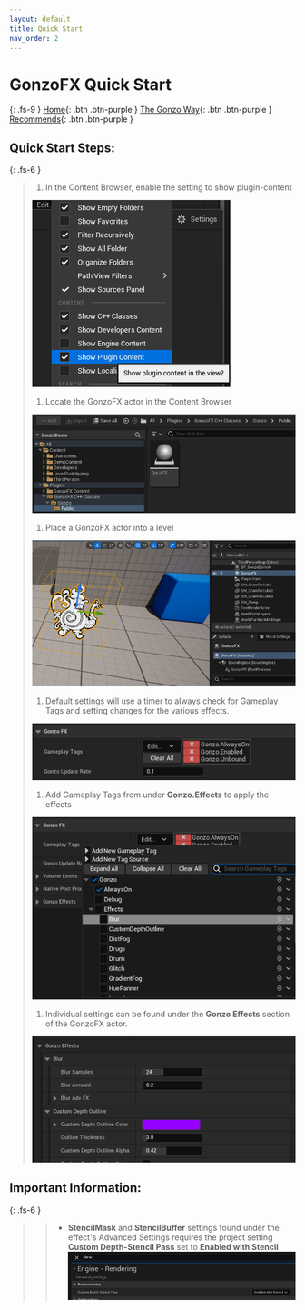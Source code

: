 ```yaml
---
layout: default
title: Quick Start
nav_order: 2
---
```

# GonzoFX Quick Start
{: .fs-9 }
[Home](https://madteapartygames.github.io/the-gonzo-docs/){: .btn .btn-purple }
[The Gonzo Way](https://madteapartygames.github.io/the-gonzo-docs/docs/deepdive.html){: .btn .btn-purple }
[Recommends](https://madteapartygames.github.io/the-gonzo-docs/docs/recommends.html){: .btn .btn-purple }

## Quick Start Steps:
{: .fs-6 }
> 1. In the Content Browser, enable the setting to show plugin-content
> 
> ![](../assets/images/browser-settings.png)
> 1. Locate the GonzoFX actor in the Content Browser
> 
> ![](../assets/images/actor-path.png) 
> 1. Place a GonzoFX actor into a level
> 
> ![](../assets/images/actor-place.png) 
> 1. Default settings will use a timer to always check for Gameplay Tags and setting changes for the various effects.
> 
> ![](../assets/images/actor-defaults.png) 
> 1. Add Gameplay Tags from under **Gonzo.Effects** to apply the effects
> 
> ![](../assets/images/actor-fx-tags.png) 
> 1. Individual settings can be found under the **Gonzo Effects** section of the GonzoFX actor.
> 
> ![](../assets/images/fx-settings.png) 

## **Important Information:**
{: .fs-6 }
> > - **StencilMask** and **StencilBuffer** settings found under the effect's Advanced Settings requires the project setting **Custom Depth-Stencil Pass** set to **Enabled with Stencil**
![](../assets/images/proj-settings.png)


